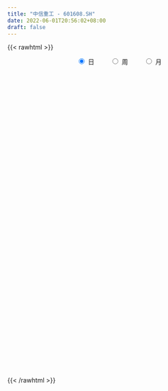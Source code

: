 ```yaml
---
title: "中信重工 - 601608.SH"
date: 2022-06-01T20:56:02+08:00
draft: false
---
```

{{< rawhtml >}}
    <div style="text-align: center">
        <label style="padding: 1rem;"><input style="margin-right: .5rem" type="radio" name="period" value="D" checked onclick="period_change(this)">日</label>
        <label style="padding: 1rem;"><input style="margin-right: .5rem" type="radio" name="period" value="W" onclick="period_change(this)">周</label>
        <label style="padding: 1rem;"><input style="margin-right: .5rem" type="radio" name="period" value="M" onclick="period_change(this)">月</label>
    </div>
    <div id="chart" style="height: 700px;"></div> 
    <script type="text/javascript">
        const D_v = [92771.3,87438.8,121999.14,134313.66,95835.88,171303.19,303034.0,186067.5,106469.68,98092.66,81021.5,81528.0,83546.1,79774.51,119081.0,160177.5,103045.01,97140.44,102372.0,61863.52,102126.01,194772.79,127841.0,115145.0,106036.23,96478.09,324695.1,974049.99,1985480.8200000001,1564487.2,909952.3199999999,878030.7,468102.53,530764.0,463772.93,465530.17,252750.08,436037.3,633409.3,459262.64,351858.88,286648.65,210507.44,197715.3,510340.98,321627.1,304542.58,577513.33,230108.57,210083.67,272149.09,563201.03,1032859.09,693520.01,381384.54,495393.42,303038.78,480160.08,375949.38,273879.35,215077.27,310668.37,313813.83,236927.0,942674.74,1274289.7,2636194.3399999999,1301046.5800000001,941640.3,982386.0699999999,1382982.6200000001,805081.9300000001,790851.6899999999,1953967.0800000001,3780621.21,1848002.71,1676538.52,1984308.97,1569611.25,3313048.1800000002,2406843.6699999999,1240048.3100000001,729627.63,1152784.0700000001,1576290.54,1946225.6799999999,2840697.25,2318789.3900000001,1712985.6299999999,1284609.23,1437727.03,1465671.1000000001,1146883.25,690975.71,1465392.51,805058.88,824011.0600000001,686081.75,842950.0600000001,786345.36,771970.6899999999,694930.98,566364.3100000001,584914.59,490727.93,615370.17,639804.16,474941.38,432408.17,510818.7,462877.05,854750.52,508785.62,318568.56,319922.99,355219.11,422075.96,417764.88,405303.42,386874.08,446575.04,740348.3,1476531.8200000001,907651.8,611225.9,404404.16,362569.61,373510.58,462181.24,839023.35,477104.64,574979.65,763226.17,1023296.9300000001,668413.95,576429.95,490847.57,436845.74,422106.98,592529.75,1209493.5600000001,663963.6,632439.58,643206.39,588990.08,539616.8,389609.13,592641.1899999999,335872.19,288206.01,272192.9,216909.64,211548.84,263544.11,332345.34,224400.75,510013.75,260198.74,227082.0,237937.44,195533.27,210102.95,272120.15,307493.6,214267.85,323284.55,190217.0,218421.9,317274.81,230046.48,267798.0,252823.79,269762.5,228157.3,215819.0,188525.71,228023.31,196428.96,130597.5,128948.0,176481.77,185385.9,168017.22,272621.53,217412.51,325296.13,215155.11,143407.41,386456.75,207419.9,200873.0,232849.78,255161.53,265117.5,348837.5,207027.53,189715.74,223187.96,289987.7,268517.75,198285.92,202900.44,182779.82,131539.62,136737.84,115690.93,118254.28,157211.43,133601.01,168872.05,124641.0,150319.42,195178.62,176625.61,187731.35,299974.23,206885.88,131965.96,157989.39,179943.72,118527.24,113953.62,134347.97,246874.5,143809.17,246590.48,189285.1,215107.45,145655.41,202338.98,141066.0,147592.67,133893.89,137302.09,160877.5,122055.0,91741.68,90606.13,86314.5,123264.11,172646.31,179091.73,112781.1,221902.9,189958.2,217627.21,179905.23,191029.31,201847.14,196021.09]
const D_histogram = [0.0,0.0006381766,0.0029114127,0.0048136984,0.0050964339,0.0068903361,0.0018763083,-0.0026853763,-0.0067246711,-0.0089331154,-0.0104960641,-0.0102722204,-0.0082785949,-0.0065376983,-0.0031234191,0.000529664,0.0015997738,0.0016229779,-0.000923062,-0.0011212047,-0.0011111418,0.0022095451,0.0023398872,0.0004584171,0.0012298635,-0.0001954335,0.0002556749,0.0222356273,0.0386758819,0.051970339,0.0522924037,0.0411630546,0.0284448125,0.0115035029,0.0023306335,-0.0021293782,-0.0046795424,-0.0154290425,-0.0141711348,-0.0092435374,-0.0086157155,-0.0126043322,-0.0160641241,-0.0157963578,-0.0118939106,-0.0128979594,-0.0137107726,-0.0270551064,-0.0315830149,-0.0315519675,-0.0254086679,0.0014940214,0.0151631523,0.0248473676,0.0295933809,0.0341188649,0.0350002452,0.0379388321,0.0310773177,0.0241057398,0.0154611661,0.0036332081,0.0038234363,-0.0012357884,0.00982806,0.0406059793,0.0730998447,0.075443115,0.0688046145,0.0490695759,0.0501283569,0.0468197761,0.0689203193,0.1081838853,0.1144185861,0.103831054,0.1219468112,0.1134296233,0.0986182035,0.1104076514,0.0850316832,0.0560047204,0.0279979101,-0.0151959071,-0.0241282389,0.0023388149,0.050238917,0.0470441975,0.0003973035,-0.0276441586,-0.081419885,-0.082588571,-0.099674284,-0.1205082289,-0.1614699795,-0.1876432547,-0.1989186167,-0.1998118066,-0.1802937087,-0.1562525758,-0.1290042836,-0.1008801797,-0.0894059357,-0.0721726333,-0.0616412164,-0.0569983462,-0.0612651923,-0.0560751025,-0.0451018549,-0.0392725719,-0.0324162604,-0.0118000538,-0.0078639647,-0.0037220599,0.0041692637,0.0069675286,0.004496463,0.0084146217,0.0122837875,0.0082333007,0.0147287361,0.0472435559,0.0553258886,0.0583936264,0.0586625832,0.0570295152,0.050969038,0.0442496079,0.0424739619,0.0425169061,0.037856962,0.0272164537,0.0280012674,0.0352041133,0.0351228321,0.0361437998,0.0287852631,0.0184092843,0.0085585288,-0.0062097305,-0.0015738504,0.0028593789,0.0037357931,-0.0059678896,-0.0115698606,-0.0193863368,-0.0230314707,-0.0378583969,-0.0454286055,-0.0453973538,-0.0436907057,-0.0402856603,-0.0352645947,-0.0287752997,-0.0305748147,-0.027832926,-0.0229630475,-0.0156859826,-0.011074924,-0.0045222839,-0.0034676576,-0.0065446382,-0.0088441299,-0.0105156058,-0.0142345714,-0.0202858194,-0.0242445618,-0.0291816865,-0.0318540127,-0.0328941176,-0.0404398009,-0.0356209113,-0.0219472204,-0.0072193469,0.0029464264,0.0109894947,0.0108736482,0.0094543012,0.0130143915,0.0175646784,0.016075268,0.0184998505,0.0212938525,0.022848047,0.0266824887,0.0227498496,0.020485025,0.0180612374,0.0220054748,0.0245787356,0.0241872504,0.0187120312,0.0109329743,-0.0023744474,-0.0190821088,-0.0242381066,-0.0237427459,-0.0273351959,-0.0428118315,-0.041215821,-0.0359286762,-0.0240560355,-0.0162814081,-0.008254903,-0.0011106507,0.0012795809,0.0018382212,0.0024917345,0.0006120682,0.0029853841,0.0021495795,0.0050848652,0.0108565118,0.0085059814,0.011379286,0.003310344,0.0041146955,0.0008564621,0.0041552022,0.0005323274,-0.001496588,0.0001360362,-0.0024040188,-0.0112498551,-0.0127096759,-0.024112654,-0.0302460869,-0.0211990298,-0.0158266134,-0.004706653,0.0049763207,0.0100487964,0.0170481035,0.0242111633,0.026578942,0.0276709597,0.0284812187,0.0270929573,0.0249759071,0.025008827,0.0282451105,0.0313406426,0.0328378967,0.0267982819,0.0290537644,0.0318567612,0.0309543237,0.0334497377,0.0353151002,0.0327782231]
const D_fast = [0.0,0.0007977208,0.0037988101,0.0069045204,0.0084613644,0.0119778505,0.0074328998,0.0021998712,-0.0035205914,-0.0079623146,-0.0121492793,-0.0144934906,-0.0145695139,-0.0144630419,-0.0118296175,-0.0080441184,-0.0065740651,-0.0061451166,-0.008921922,-0.0094003658,-0.0096680883,-0.0057950152,-0.0050797013,-0.0068465671,-0.0057676549,-0.0072418102,-0.0067267831,0.0208120762,0.0469213012,0.073208343,0.0866035086,0.0857649232,0.0801578842,0.0660924504,0.0575022393,0.0525098831,0.0487898333,0.0341830726,0.0318981965,0.0345149096,0.0329888027,0.0258491029,0.01837328,0.0146919568,0.0156209264,0.0113923877,0.0071518814,-0.012956229,-0.0253798912,-0.0332368358,-0.033445703,-0.0061695084,0.0112904105,0.0271864677,0.0393308263,0.0523860266,0.0620174681,0.0744407631,0.0753485781,0.0744034351,0.0696241529,0.058704497,0.0598505843,0.0544824124,0.0680032759,0.10893269,0.1597015166,0.1809055657,0.1914682188,0.1840005741,0.1975914443,0.2059878076,0.2453184306,0.3116279679,0.3464673152,0.3618375467,0.4104400067,0.4302802246,0.4401233557,0.4795147165,0.475396669,0.4603708863,0.4393635536,0.3923707596,0.3774063681,0.4044581256,0.4649179569,0.4734842868,0.4269367187,0.3919842169,0.3178535193,0.2960376905,0.2540334065,0.2030724044,0.1217431589,0.0486590701,-0.0123459461,-0.0631920877,-0.0887474169,-0.103769428,-0.1087722067,-0.1058681478,-0.1167453877,-0.1175552436,-0.1224341307,-0.1320408471,-0.1516239913,-0.1604526771,-0.1607548932,-0.1647437532,-0.1659915068,-0.1483253136,-0.1463552157,-0.1431438259,-0.1342101864,-0.1296700393,-0.1310169892,-0.1249951751,-0.1180550623,-0.120047224,-0.1098696045,-0.0655438958,-0.0436300909,-0.0259639465,-0.011029344,0.0015949668,0.0082767491,0.0126197211,0.0214625655,0.0321347363,0.0369390327,0.0331026377,0.0408877683,0.0568916425,0.0655910694,0.0756479871,0.075485766,0.0697121083,0.062000985,0.0456802931,0.0499227106,0.0550707846,0.056881147,0.045685492,0.0371910558,0.0245279955,0.0151249938,-0.0091665316,-0.0280938916,-0.0394119783,-0.0486280066,-0.0552943763,-0.0590894594,-0.0597939893,-0.069237208,-0.0734535508,-0.0743244342,-0.0709688649,-0.0691265373,-0.0637044682,-0.0635167563,-0.0682298965,-0.0727404206,-0.0770407979,-0.0843184064,-0.0954411093,-0.1054609921,-0.1176935385,-0.1283293679,-0.1375930021,-0.1552486357,-0.1593349739,-0.1511480881,-0.1382250513,-0.1273226714,-0.1165322294,-0.1139296639,-0.1129854356,-0.1061717474,-0.0972302909,-0.0947008843,-0.0876513392,-0.0795338741,-0.0722676678,-0.0617626039,-0.0600077807,-0.057151349,-0.0550598273,-0.0456142211,-0.0368962764,-0.0312409491,-0.0320381604,-0.0370839738,-0.0509850073,-0.0724631959,-0.0836787203,-0.0891190461,-0.0995452951,-0.1257248885,-0.1344328334,-0.1381278576,-0.1322692257,-0.1285649504,-0.1226021711,-0.1157355814,-0.1130254546,-0.1120072589,-0.1107308121,-0.1124574613,-0.1093377994,-0.1096362091,-0.1054297071,-0.0969439326,-0.0971679675,-0.0914498415,-0.0986911975,-0.0968581722,-0.09990229,-0.0955647493,-0.0990545423,-0.1014576047,-0.0997909714,-0.1029320312,-0.1145903312,-0.119227571,-0.1366587125,-0.1503536672,-0.1466063676,-0.1451906044,-0.1352473074,-0.1243202534,-0.1167355787,-0.1054742457,-0.0922583951,-0.0832458809,-0.0752361233,-0.0673055596,-0.0619205817,-0.0577936551,-0.0515085284,-0.0412109674,-0.0302802746,-0.0205735464,-0.0199135907,-0.0103946671,0.00037252,0.0072086635,0.0180665119,0.0287606494,0.0344183281]
const D_slow = [0.0,0.0001595442,0.0008873973,0.0020908219,0.0033649304,0.0050875145,0.0055565915,0.0048852475,0.0032040797,0.0009708008,-0.0016532152,-0.0042212703,-0.006290919,-0.0079253436,-0.0087061984,-0.0085737824,-0.0081738389,-0.0077680944,-0.0079988599,-0.0082791611,-0.0085569466,-0.0080045603,-0.0074195885,-0.0073049842,-0.0069975183,-0.0070463767,-0.006982458,-0.0014235512,0.0082454193,0.0212380041,0.034311105,0.0446018686,0.0517130717,0.0545889475,0.0551716058,0.0546392613,0.0534693757,0.0496121151,0.0460693314,0.043758447,0.0416045181,0.0384534351,0.0344374041,0.0304883146,0.027514837,0.0242903471,0.020862654,0.0140988774,0.0062031237,-0.0016848682,-0.0080370352,-0.0076635298,-0.0038727418,0.0023391001,0.0097374454,0.0182671616,0.0270172229,0.0365019309,0.0442712604,0.0502976953,0.0541629868,0.0550712889,0.0560271479,0.0557182008,0.0581752158,0.0683267107,0.0866016719,0.1054624506,0.1226636043,0.1349309982,0.1474630874,0.1591680315,0.1763981113,0.2034440826,0.2320487291,0.2580064927,0.2884931955,0.3168506013,0.3415051522,0.369107065,0.3903649858,0.4043661659,0.4113656435,0.4075666667,0.401534607,0.4021193107,0.4146790399,0.4264400893,0.4265394152,0.4196283755,0.3992734043,0.3786262615,0.3537076905,0.3235806333,0.2832131384,0.2363023248,0.1865726706,0.1366197189,0.0915462918,0.0524831478,0.0202320769,-0.004987968,-0.0273394519,-0.0453826103,-0.0607929144,-0.0750425009,-0.090358799,-0.1043775746,-0.1156530383,-0.1254711813,-0.1335752464,-0.1365252598,-0.138491251,-0.139421766,-0.1383794501,-0.1366375679,-0.1355134522,-0.1334097968,-0.1303388499,-0.1282805247,-0.1245983407,-0.1127874517,-0.0989559795,-0.0843575729,-0.0696919271,-0.0554345483,-0.0426922888,-0.0316298869,-0.0210113964,-0.0103821699,-0.0009179294,0.0058861841,0.0128865009,0.0216875292,0.0304682373,0.0395041872,0.046700503,0.0513028241,0.0534424562,0.0518900236,0.051496561,0.0522114057,0.053145354,0.0516533816,0.0487609164,0.0439143322,0.0381564646,0.0286918653,0.017334714,0.0059853755,-0.0049373009,-0.015008716,-0.0238248647,-0.0310186896,-0.0386623933,-0.0456206248,-0.0513613867,-0.0552828823,-0.0580516133,-0.0591821843,-0.0600490987,-0.0616852582,-0.0638962907,-0.0665251921,-0.070083835,-0.0751552899,-0.0812164303,-0.0885118519,-0.0964753551,-0.1046988845,-0.1148088347,-0.1237140626,-0.1292008677,-0.1310057044,-0.1302690978,-0.1275217241,-0.1248033121,-0.1224397368,-0.1191861389,-0.1147949693,-0.1107761523,-0.1061511897,-0.1008277266,-0.0951157148,-0.0884450926,-0.0827576302,-0.077636374,-0.0731210646,-0.0676196959,-0.061475012,-0.0554281994,-0.0507501916,-0.0480169481,-0.0486105599,-0.0533810871,-0.0594406138,-0.0653763002,-0.0722100992,-0.0829130571,-0.0932170123,-0.1021991814,-0.1082131902,-0.1122835423,-0.114347268,-0.1146249307,-0.1143050355,-0.1138454802,-0.1132225465,-0.1130695295,-0.1123231835,-0.1117857886,-0.1105145723,-0.1078004444,-0.105673949,-0.1028291275,-0.1020015415,-0.1009728676,-0.1007587521,-0.0997199515,-0.0995868697,-0.0999610167,-0.0999270076,-0.1005280123,-0.1033404761,-0.1065178951,-0.1125460586,-0.1201075803,-0.1254073378,-0.1293639911,-0.1305406543,-0.1292965742,-0.1267843751,-0.1225223492,-0.1164695584,-0.1098248229,-0.102907083,-0.0957867783,-0.089013539,-0.0827695622,-0.0765173554,-0.0694560778,-0.0616209172,-0.053411443,-0.0467118725,-0.0394484314,-0.0314842412,-0.0237456602,-0.0153832258,-0.0065544508,0.001640105]
const D_data = [['2021-05-21', 3.4213, 3.4213, 3.4014, 3.4413],['2021-05-24', 3.4114, 3.4313, 3.4014, 3.4513],['2021-05-25', 3.4213, 3.4612, 3.4014, 3.4612],['2021-05-26', 3.4612, 3.4712, 3.4413, 3.4812],['2021-05-27', 3.4513, 3.4612, 3.4513, 3.4812],['2021-05-28', 3.4712, 3.4912, 3.4413, 3.4912],['2021-05-31', 3.4513, 3.4014, 3.3815, 3.4712],['2021-06-01', 3.3914, 3.3815, 3.3416, 3.4014],['2021-06-02', 3.3914, 3.3615, 3.3515, 3.4014],['2021-06-03', 3.3615, 3.3615, 3.3515, 3.3815],['2021-06-04', 3.3615, 3.3515, 3.3416, 3.3715],['2021-06-07', 3.3615, 3.3615, 3.3416, 3.3815],['2021-06-08', 3.3715, 3.3815, 3.3515, 3.3815],['2021-06-09', 3.3815, 3.3815, 3.3715, 3.4014],['2021-06-10', 3.3914, 3.4114, 3.3715, 3.4114],['2021-06-11', 3.4014, 3.4313, 3.3914, 3.4413],['2021-06-15', 3.4413, 3.4114, 3.4014, 3.4513],['2021-06-16', 3.4114, 3.4014, 3.3815, 3.4114],['2021-06-17', 3.4014, 3.3615, 3.3515, 3.4313],['2021-06-18', 3.3815, 3.3815, 3.3515, 3.3914],['2021-06-21', 3.3815, 3.3815, 3.3515, 3.3815],['2021-06-22', 3.3715, 3.4313, 3.3715, 3.4612],['2021-06-23', 3.4413, 3.4014, 3.4014, 3.4413],['2021-06-24', 3.3914, 3.3715, 3.3715, 3.4213],['2021-06-25', 3.3715, 3.4014, 3.3615, 3.4014],['2021-06-28', 3.4014, 3.3715, 3.3615, 3.4014],['2021-06-29', 3.3815, 3.3914, 3.3715, 3.5211],['2021-06-30', 3.3914, 3.7306, 3.3914, 3.7306],['2021-07-01', 3.9999, 3.7904, 3.6907, 4.0996],['2021-07-02', 3.5909, 3.8702, 3.5809, 4.0897],['2021-07-05', 3.8503, 3.7904, 3.7206, 3.97],['2021-07-06', 3.8104, 3.6607, 3.5909, 3.8203],['2021-07-07', 3.6508, 3.6109, 3.561, 3.6508],['2021-07-08', 3.6109, 3.5011, 3.4812, 3.6408],['2021-07-09', 3.4712, 3.541, 3.4612, 3.5909],['2021-07-12', 3.551, 3.571, 3.5211, 3.6308],['2021-07-13', 3.571, 3.5809, 3.5311, 3.6308],['2021-07-14', 3.571, 3.4413, 3.4413, 3.571],['2021-07-15', 3.4513, 3.561, 3.4213, 3.7006],['2021-07-16', 3.5809, 3.6208, 3.541, 3.6607],['2021-07-19', 3.6109, 3.5809, 3.551, 3.6508],['2021-07-20', 3.561, 3.5111, 3.4912, 3.561],['2021-07-21', 3.4912, 3.4912, 3.4812, 3.541],['2021-07-22', 3.4812, 3.5211, 3.4712, 3.561],['2021-07-23', 3.5011, 3.571, 3.4912, 3.6907],['2021-07-26', 3.6009, 3.5111, 3.5011, 3.6109],['2021-07-27', 3.5011, 3.5011, 3.4912, 3.5809],['2021-07-28', 3.4912, 3.2917, 3.2917, 3.5111],['2021-07-29', 3.3316, 3.3316, 3.2917, 3.3615],['2021-07-30', 3.3216, 3.3515, 3.2219, 3.3615],['2021-08-02', 3.3316, 3.4213, 3.3017, 3.4413],['2021-08-03', 3.4912, 3.7605, 3.4812, 3.7605],['2021-08-04', 3.7705, 3.7106, 3.6009, 3.8403],['2021-08-05', 3.72, 3.74, 3.69, 3.82],['2021-08-06', 3.76, 3.74, 3.7, 3.79],['2021-08-09', 3.76, 3.79, 3.75, 3.93],['2021-08-10', 3.76, 3.79, 3.73, 3.82],['2021-08-11', 3.77, 3.86, 3.76, 3.88],['2021-08-12', 3.86, 3.76, 3.75, 3.86],['2021-08-13', 3.75, 3.75, 3.74, 3.83],['2021-08-16', 3.76, 3.71, 3.71, 3.78],['2021-08-17', 3.72, 3.63, 3.59, 3.75],['2021-08-18', 3.63, 3.76, 3.61, 3.78],['2021-08-19', 3.73, 3.69, 3.64, 3.75],['2021-08-20', 3.68, 3.92, 3.65, 4.0],['2021-08-23', 4.08, 4.31, 4.08, 4.31],['2021-08-24', 4.49, 4.56, 4.17, 4.7],['2021-08-25', 4.45, 4.35, 4.3, 4.49],['2021-08-26', 4.28, 4.3, 4.2, 4.41],['2021-08-27', 4.26, 4.13, 4.08, 4.29],['2021-08-30', 4.15, 4.4, 4.12, 4.5],['2021-08-31', 4.42, 4.4, 4.32, 4.53],['2021-09-01', 4.52, 4.84, 4.51, 4.84],['2021-09-02', 5.31, 5.32, 5.09, 5.32],['2021-09-03', 5.57, 5.15, 5.11, 5.66],['2021-09-06', 5.11, 5.05, 4.97, 5.27],['2021-09-07', 4.97, 5.56, 4.88, 5.56],['2021-09-08', 5.56, 5.39, 5.36, 5.8],['2021-09-09', 5.5, 5.38, 5.21, 5.75],['2021-09-10', 5.6, 5.84, 5.51, 5.92],['2021-09-13', 5.71, 5.47, 5.36, 5.78],['2021-09-14', 5.38, 5.39, 5.22, 5.62],['2021-09-15', 5.44, 5.34, 5.27, 5.52],['2021-09-16', 5.31, 5.02, 5.0, 5.38],['2021-09-17', 4.99, 5.35, 4.88, 5.52],['2021-09-22', 5.15, 5.89, 5.05, 5.89],['2021-09-23', 5.96, 6.44, 5.85, 6.48],['2021-09-24', 6.2, 6.02, 5.9, 6.33],['2021-09-27', 6.21, 5.42, 5.42, 6.28],['2021-09-28', 5.43, 5.5, 5.3, 5.75],['2021-09-29', 5.47, 4.97, 4.95, 5.59],['2021-09-30', 5.06, 5.47, 5.05, 5.47],['2021-10-08', 5.55, 5.2, 5.09, 5.66],['2021-10-11', 5.2, 5.01, 4.99, 5.27],['2021-10-12', 5.02, 4.52, 4.51, 5.07],['2021-10-13', 4.56, 4.42, 4.34, 4.59],['2021-10-14', 4.41, 4.38, 4.29, 4.53],['2021-10-15', 4.37, 4.34, 4.25, 4.46],['2021-10-18', 4.33, 4.51, 4.32, 4.56],['2021-10-19', 4.51, 4.56, 4.46, 4.67],['2021-10-20', 4.5, 4.63, 4.5, 4.73],['2021-10-21', 4.63, 4.7, 4.59, 4.87],['2021-10-22', 4.68, 4.52, 4.5, 4.74],['2021-10-25', 4.46, 4.6, 4.44, 4.73],['2021-10-26', 4.58, 4.53, 4.5, 4.76],['2021-10-27', 4.55, 4.44, 4.39, 4.58],['2021-10-28', 4.39, 4.27, 4.25, 4.48],['2021-10-29', 4.3, 4.33, 4.17, 4.35],['2021-11-01', 4.32, 4.39, 4.29, 4.48],['2021-11-02', 4.39, 4.32, 4.2, 4.41],['2021-11-03', 4.3, 4.32, 4.25, 4.41],['2021-11-04', 4.34, 4.53, 4.29, 4.6],['2021-11-05', 4.53, 4.36, 4.35, 4.55],['2021-11-08', 4.35, 4.36, 4.29, 4.41],['2021-11-09', 4.37, 4.42, 4.37, 4.5],['2021-11-10', 4.38, 4.37, 4.29, 4.42],['2021-11-11', 4.35, 4.29, 4.25, 4.36],['2021-11-12', 4.28, 4.36, 4.23, 4.44],['2021-11-15', 4.36, 4.37, 4.3, 4.44],['2021-11-16', 4.39, 4.26, 4.25, 4.39],['2021-11-17', 4.26, 4.39, 4.25, 4.44],['2021-11-18', 4.4, 4.83, 4.38, 4.83],['2021-11-19', 4.85, 4.66, 4.59, 4.88],['2021-11-22', 4.65, 4.66, 4.62, 4.82],['2021-11-23', 4.64, 4.67, 4.63, 4.74],['2021-11-24', 4.65, 4.68, 4.64, 4.72],['2021-11-25', 4.69, 4.64, 4.6, 4.72],['2021-11-26', 4.6, 4.63, 4.58, 4.68],['2021-11-29', 4.56, 4.7, 4.49, 4.73],['2021-11-30', 4.7, 4.75, 4.67, 4.93],['2021-12-01', 4.75, 4.71, 4.67, 4.78],['2021-12-02', 4.7, 4.62, 4.58, 4.79],['2021-12-03', 4.6, 4.76, 4.57, 4.85],['2021-12-06', 4.77, 4.89, 4.74, 4.95],['2021-12-07', 4.84, 4.85, 4.73, 4.91],['2021-12-08', 4.85, 4.9, 4.81, 4.98],['2021-12-09', 4.89, 4.81, 4.78, 4.9],['2021-12-10', 4.78, 4.75, 4.71, 4.86],['2021-12-13', 4.73, 4.72, 4.7, 4.8],['2021-12-14', 4.69, 4.6, 4.56, 4.69],['2021-12-15', 4.6, 4.82, 4.59, 5.04],['2021-12-16', 4.82, 4.85, 4.77, 4.93],['2021-12-17', 4.84, 4.83, 4.81, 5.01],['2021-12-20', 4.81, 4.68, 4.66, 4.92],['2021-12-21', 4.67, 4.69, 4.65, 4.74],['2021-12-22', 4.7, 4.62, 4.6, 4.72],['2021-12-23', 4.61, 4.63, 4.55, 4.66],['2021-12-24', 4.61, 4.42, 4.41, 4.63],['2021-12-27', 4.4, 4.42, 4.3, 4.43],['2021-12-28', 4.41, 4.46, 4.36, 4.47],['2021-12-29', 4.44, 4.45, 4.41, 4.53],['2021-12-30', 4.46, 4.45, 4.43, 4.5],['2021-12-31', 4.5, 4.46, 4.45, 4.53],['2022-01-04', 4.48, 4.48, 4.42, 4.5],['2022-01-05', 4.48, 4.36, 4.34, 4.49],['2022-01-06', 4.33, 4.39, 4.33, 4.46],['2022-01-07', 4.44, 4.41, 4.41, 4.62],['2022-01-10', 4.4, 4.45, 4.33, 4.46],['2022-01-11', 4.44, 4.43, 4.42, 4.48],['2022-01-12', 4.45, 4.47, 4.43, 4.51],['2022-01-13', 4.47, 4.41, 4.41, 4.48],['2022-01-14', 4.38, 4.34, 4.33, 4.43],['2022-01-17', 4.33, 4.32, 4.3, 4.4],['2022-01-18', 4.32, 4.3, 4.22, 4.35],['2022-01-19', 4.29, 4.24, 4.21, 4.33],['2022-01-20', 4.23, 4.16, 4.1, 4.24],['2022-01-21', 4.15, 4.13, 4.1, 4.18],['2022-01-24', 4.12, 4.06, 4.03, 4.12],['2022-01-25', 4.09, 4.03, 4.02, 4.26],['2022-01-26', 4.04, 4.0, 3.95, 4.08],['2022-01-27', 3.99, 3.85, 3.83, 4.02],['2022-01-28', 3.87, 3.95, 3.84, 4.04],['2022-02-07', 4.02, 4.07, 4.0, 4.1],['2022-02-08', 4.09, 4.13, 4.03, 4.14],['2022-02-09', 4.14, 4.12, 4.11, 4.15],['2022-02-10', 4.12, 4.13, 4.08, 4.16],['2022-02-11', 4.1, 4.04, 4.02, 4.13],['2022-02-14', 4.06, 4.01, 3.97, 4.06],['2022-02-15', 4.0, 4.07, 4.0, 4.07],['2022-02-16', 4.09, 4.1, 4.07, 4.1],['2022-02-17', 4.08, 4.03, 4.02, 4.09],['2022-02-18', 4.01, 4.08, 3.99, 4.09],['2022-02-21', 4.08, 4.1, 4.03, 4.1],['2022-02-22', 4.11, 4.1, 4.04, 4.16],['2022-02-23', 4.1, 4.15, 4.08, 4.15],['2022-02-24', 4.13, 4.06, 4.0, 4.17],['2022-02-25', 4.08, 4.07, 4.04, 4.12],['2022-02-28', 4.08, 4.06, 4.02, 4.09],['2022-03-01', 4.05, 4.15, 4.04, 4.17],['2022-03-02', 4.14, 4.16, 4.12, 4.17],['2022-03-03', 4.17, 4.14, 4.13, 4.19],['2022-03-04', 4.13, 4.07, 4.05, 4.15],['2022-03-07', 4.07, 4.01, 3.98, 4.08],['2022-03-08', 4.02, 3.88, 3.85, 4.04],['2022-03-09', 3.88, 3.74, 3.58, 3.9],['2022-03-10', 3.81, 3.8, 3.77, 3.85],['2022-03-11', 3.76, 3.83, 3.67, 3.84],['2022-03-14', 3.83, 3.74, 3.74, 3.88],['2022-03-15', 3.71, 3.5, 3.5, 3.72],['2022-03-16', 3.6, 3.63, 3.41, 3.65],['2022-03-17', 3.66, 3.65, 3.63, 3.72],['2022-03-18', 3.65, 3.74, 3.63, 3.76],['2022-03-21', 3.75, 3.71, 3.65, 3.78],['2022-03-22', 3.71, 3.73, 3.68, 3.76],['2022-03-23', 3.76, 3.74, 3.71, 3.77],['2022-03-24', 3.72, 3.69, 3.67, 3.73],['2022-03-25', 3.68, 3.66, 3.65, 3.71],['2022-03-28', 3.65, 3.65, 3.55, 3.7],['2022-03-29', 3.65, 3.6, 3.58, 3.68],['2022-03-30', 3.62, 3.64, 3.59, 3.65],['2022-03-31', 3.63, 3.59, 3.59, 3.64],['2022-04-01', 3.57, 3.63, 3.54, 3.64],['2022-04-06', 3.62, 3.68, 3.58, 3.69],['2022-04-07', 3.69, 3.58, 3.58, 3.69],['2022-04-08', 3.58, 3.64, 3.52, 3.64],['2022-04-11', 3.62, 3.48, 3.44, 3.62],['2022-04-12', 3.47, 3.56, 3.41, 3.57],['2022-04-13', 3.56, 3.49, 3.47, 3.56],['2022-04-14', 3.5, 3.56, 3.48, 3.56],['2022-04-15', 3.55, 3.46, 3.44, 3.55],['2022-04-18', 3.45, 3.45, 3.37, 3.45],['2022-04-19', 3.43, 3.48, 3.4, 3.5],['2022-04-20', 3.48, 3.41, 3.4, 3.49],['2022-04-21', 3.41, 3.28, 3.26, 3.43],['2022-04-22', 3.29, 3.32, 3.26, 3.35],['2022-04-25', 3.29, 3.13, 3.1, 3.29],['2022-04-26', 3.16, 3.11, 3.09, 3.26],['2022-04-27', 3.12, 3.27, 3.1, 3.29],['2022-04-28', 3.26, 3.23, 3.17, 3.27],['2022-04-29', 3.25, 3.32, 3.21, 3.33],['2022-05-05', 3.32, 3.34, 3.28, 3.38],['2022-05-06', 3.28, 3.31, 3.25, 3.33],['2022-05-09', 3.29, 3.36, 3.29, 3.39],['2022-05-10', 3.32, 3.4, 3.32, 3.42],['2022-05-11', 3.39, 3.37, 3.37, 3.45],['2022-05-12', 3.34, 3.37, 3.33, 3.4],['2022-05-13', 3.39, 3.38, 3.35, 3.43],['2022-05-16', 3.41, 3.36, 3.36, 3.42],['2022-05-17', 3.36, 3.35, 3.31, 3.38],['2022-05-18', 3.36, 3.38, 3.33, 3.41],['2022-05-19', 3.32, 3.44, 3.32, 3.44],['2022-05-20', 3.44, 3.47, 3.42, 3.5],['2022-05-23', 3.48, 3.48, 3.45, 3.5],['2022-05-24', 3.47, 3.39, 3.38, 3.55],['2022-05-25', 3.39, 3.5, 3.38, 3.51],['2022-05-26', 3.5, 3.54, 3.47, 3.58],['2022-05-27', 3.55, 3.52, 3.48, 3.57],['2022-05-30', 3.54, 3.59, 3.5, 3.6],['2022-05-31', 3.58, 3.62, 3.56, 3.63],['2022-06-01', 3.62, 3.59, 3.57, 3.62]]
const W_v = [508447.56,1237962.6700000002,1136241.8200000001,797848.14,836788.4399999999,826950.6200000001,899286.5600000001,1195592.8700000001,1000516.5900000001,769375.36,657446.54,565892.17,467325.78,504244.73,555032.24,448465.45,666804.47,497288.26,203281.24,441280.91,495422.41,354126.99,450494.0499999999,657964.74,808000.26,808581.76,741027.36,860752.3200000001,702733.8599999999,227730.48,192815.66,596115.13,427586.72,807135.12,592341.1899999999,475768.63,375912.34,457224.5,704904.55,324777.27,178600.06,339832.35,428424.37,463340.75,380699.84,620278.61,335184.22,426623.77,612160.42,598545.8200000001,387184.57,686533.08,1267592.3399999999,714474.9399999999,747379.14,470130.34,272779.04,292282.03,316031.83,275354.34,526933.04,343774.27,440395.29,322733.6,385700.8,402400.98,353461.54,647195.76,471738.21,375604.75,375995.95,319253.43,260706.0,285461.49,237090.77,679416.3,490285.81,304429.09,413860.51,806670.8999999999,1161410.4400000002,3853799.23,10027928.120000001,8849721.6799999997,7097816.4099999992,4844295.4199999999,4011312.0800000001,2431931.6099999999,2149024.4899999998,2636111.1499999999,961107.1699999999,1908591.6299999999,1642730.47,1212168.4299999999,1267092.4099999999,678567.88,4409174.04,4658688.6200000001,2102299.1200000001,2110027.5099999998,1073467.3200000001,671775.5699999999,670386.1899999999,561377.27,704526.1900000001,550882.86,670606.7400000001,1268914.9399999999,1977263.5299999998,916930.55,1171943.8300000001,729368.4399999999,65789.37,339849.67,478555.5,404746.41,567594.52,335700.13,622644.62,517067.38,424906.49,306575.24,475935.75,992446.5,712645.3199999999,1702747.3,2700189.4900000002,775016.29,731943.76,1174894.5,1330915.1499999999,1611097.7000000002,2651701.1399999997,2473563.79,1791143.6000000001,1120231.6099999999,726234.1800000001,516520.69,594945.8500000001,788745.6200000001,1421118.1200000001,2424713.4299999997,1641214.3700000001,1504455.9300000002,1161959.54,630452.3200000001,730827.3,450356.27,790670.5699999999,325960.67,1603043.76,6287773.3499999996,2974335.7699999996,2300240.6600000001,1286046.97,1880711.4999999998,2035431.27,1460112.0800000001,1077811.74,864260.91,1962233.4700000002,918909.6399999999,657610.47,241871.74,101589.72,537614.52,475385.6900000001,480763.19,523354.69,885063.65,738620.9399999999,996553.72,1347135.4100000001,632139.5600000001,468708.0,888593.3999999999,3400917.6900000004,2699264.6900000004,1992225.0699999998,1191926.5800000001,862382.6,685067.6,408022.32,311683.22,946339.8099999999,1014006.7999999999,1365938.8799999999,946855.4899999999,937660.3099999999,564680.6699999999,412231.0,486951.21,430710.38,454199.24,207953.66,519327.53,593242.73,610890.6699999999,774685.34,524107.11,364420.97,645921.03,4945191.2000000002,3250622.48,2246989.4900000002,1557071.25,1643875.2499999998,2943113.7599999998,1928421.0100000002,2019161.21,7135556.9900000002,8713504.5300000012,10391509.6300000008,7105594.2200000007,7105712.3200000003,5900992.9900000002,1146883.25,4471519.9100000001,3662561.3999999999,2805758.23,2769640.0600000001,1833551.5,3455632.6600000001,2659362.0500000003,3116515.0499999998,3195834.1399999997,3520533.4700000002,2754063.5899999999,1324729.5800000001,1330303.95,1130854.3999999999,1307383.1499999999,1286364.98,1130287.8200000001,817842.13,1198502.5,1171006.8400000001,1265859.8,1182879.77,685002.49,734644.91,559535.58,976759.1799999999,757512.5,998977.42,288658.67,645870.1599999999,651922.78,922174.6399999999,588897.54]
const W_histogram = [0.0,-0.0158140171,-0.0216955403,-0.0342806386,-0.0351473216,-0.0336043287,-0.030555293,-0.0209599569,-0.0121457039,-0.0150086701,-0.020577456,-0.0186454804,-0.0266213807,-0.0257781329,-0.0326795025,-0.0345090971,-0.0601843262,-0.0765522844,-0.0866859068,-0.1060954231,-0.1098230169,-0.1058029495,-0.0918420315,-0.0690011707,-0.0492353057,-0.0335779386,-0.0180809781,-0.034445581,-0.067316847,-0.0751341562,-0.0666670884,-0.0501805831,-0.0300493228,-0.0105221924,-0.0151435237,-0.0010940694,0.0106306503,0.0190022048,0.0203609538,0.0197337571,0.0197514759,0.0232864432,0.0306893368,0.0292988943,0.0198758909,0.0109276429,0.0008257534,-0.0183294323,-0.0300962596,-0.0346450087,-0.0299232443,-0.0183130152,0.0109728959,0.0232036816,0.0392328234,0.0402671957,0.0444504697,0.0458068085,0.0452221563,0.0477902161,0.0552625269,0.0583094095,0.0386085304,0.0259077134,0.0258273593,0.0323262601,0.0336511305,0.048090117,0.045759178,0.0411866956,0.039796791,0.0346721397,0.0305743591,0.0278971233,0.0318987003,0.0398103367,0.0426792115,0.0427715102,0.0410275631,0.0438422842,0.05561667,0.144013005,0.2786441146,0.3069390495,0.326083966,0.3060041027,0.2864553353,0.2415737308,0.2004021501,0.1422997448,0.0636072059,-0.0030528899,-0.0643879556,-0.1025137273,-0.1219583313,-0.1512497607,-0.1022909893,-0.0751983272,-0.0757531022,-0.0667656145,-0.0794237664,-0.0908347152,-0.0962170203,-0.1068408364,-0.1161395857,-0.1124259038,-0.100494718,-0.0844411596,-0.0550295116,-0.0326249605,-0.0366701676,-0.0468381633,-0.05385417,-0.0495142353,-0.0527791334,-0.0522611419,-0.0594399209,-0.0626730817,-0.0682071411,-0.0594917568,-0.0548724753,-0.0434096593,-0.0300611751,-0.0142602585,-0.0085159616,0.01858908,0.0372934373,0.0414152718,0.0310067104,-0.0070774491,-0.0166911275,-0.0047399327,-0.0103673076,0.0082270616,0.0003769456,-0.0147539857,-0.0234554214,-0.0352371996,-0.0355584104,-0.0311320378,-0.0118358966,0.0126304121,0.0294979528,0.0323932711,0.0244036965,0.0131330074,0.012428213,0.0062866166,0.0065729394,0.0026065429,0.0298276627,0.0700216681,0.0703612229,0.0703038661,0.0679387364,0.0698143401,0.0645625327,0.0537079698,0.0474145219,0.0340100573,0.0244190697,0.0144745317,-0.0066521748,-0.0234860722,-0.0271462071,-0.0299281335,-0.0351300719,-0.0446805655,-0.0455370666,-0.0414274491,-0.0298653214,-0.0167228479,-0.008971506,-0.0177103533,-0.0216466894,-0.0216854231,-0.0001291326,0.0026387047,0.0055790239,-0.0042774065,-0.0254380667,-0.0423378265,-0.044129256,-0.0324339095,-0.0261942796,-0.008995423,0.003361517,0.0063037602,0.0063609504,0.0045923495,0.0036697723,-0.0005052129,-0.0077687047,-0.0140168355,-0.0122746571,-0.0081339839,-0.0084193289,-0.0031611358,-0.0080729813,-0.0050753455,-0.0055365427,-0.0036807826,0.0281860579,0.0262020124,0.0291465991,0.0266887966,0.0100830366,0.0242582707,0.032773071,0.0474297909,0.0676124221,0.1417387858,0.2244073292,0.2322800105,0.2663584725,0.2366111262,0.1857480661,0.0862406321,0.0276340018,-0.02594006,-0.0594523557,-0.0804125812,-0.073078067,-0.0692867146,-0.0575461519,-0.0502419514,-0.0402431738,-0.0602585728,-0.0691817457,-0.0762706693,-0.0829408249,-0.0977442783,-0.1147321947,-0.1147064885,-0.1069477647,-0.097695988,-0.0871325426,-0.0914183685,-0.0950057494,-0.097112588,-0.0947687852,-0.0869895686,-0.0881384288,-0.0920694175,-0.0883938037,-0.0805799099,-0.0652927686,-0.044697749,-0.0243063104,-0.0037796731]
const W_fast = [0.0,-0.0197675214,-0.0310729296,-0.0522281876,-0.0618817009,-0.0687397903,-0.0733295778,-0.068974231,-0.0631964039,-0.0698115376,-0.0805246875,-0.083254082,-0.0978853275,-0.103486613,-0.1185578582,-0.1290147271,-0.1697360377,-0.205242067,-0.2370471661,-0.2829805382,-0.3141638862,-0.3365945562,-0.345594146,-0.3400035779,-0.3325465394,-0.3252836569,-0.3143069409,-0.339282939,-0.3889834169,-0.4155842651,-0.4237839695,-0.4198426099,-0.4072236803,-0.390327098,-0.3987343102,-0.3849583732,-0.370575991,-0.3574538853,-0.3510048979,-0.3466986553,-0.3417430675,-0.3323864894,-0.3173112616,-0.3113769805,-0.3158310112,-0.3220473485,-0.3319427996,-0.3556803434,-0.3749712357,-0.3881812369,-0.3909402835,-0.3839083083,-0.3518791732,-0.3338474671,-0.3080101194,-0.2969089482,-0.2816130568,-0.2688050159,-0.258084129,-0.2435685152,-0.2222805726,-0.2046563376,-0.2147050841,-0.2209289728,-0.2145524871,-0.1999720212,-0.1902343683,-0.1637728525,-0.154663997,-0.1489398055,-0.1403805123,-0.1368371287,-0.1332913195,-0.1289942745,-0.1170180224,-0.0991538019,-0.0856151242,-0.074829948,-0.0663170042,-0.0525417121,-0.0268631589,0.0975364274,0.3018285656,0.4068582629,0.5075241709,0.5639453333,0.6160103998,0.6315222279,0.6404511847,0.6179237157,0.5551329783,0.48770966,0.4102776054,0.3465234019,0.2965892151,0.2294853455,0.2528713696,0.2611644498,0.2416713993,0.2339674834,0.2014533899,0.1673337623,0.1378972021,0.1005631769,0.0622295312,0.0378367372,0.0246442434,0.0195875119,0.035241782,0.0494900929,0.036277344,0.0143998075,-0.0060797417,-0.0141183658,-0.0305780472,-0.0431253412,-0.0651641005,-0.0840655318,-0.1066513764,-0.1128089314,-0.1219077686,-0.1212973674,-0.1154641771,-0.1032283251,-0.0996130185,-0.0678607069,-0.0398329904,-0.0253573379,-0.0280142217,-0.0678677435,-0.0816542037,-0.0708879921,-0.079107194,-0.0584560593,-0.0662119389,-0.0850313666,-0.0995966576,-0.1201877357,-0.1293985492,-0.132755186,-0.1164180189,-0.0887941072,-0.0645520783,-0.0535584422,-0.0554470926,-0.06343453,-0.0610322711,-0.0656022134,-0.0636726558,-0.0669874165,-0.032309381,0.0253900414,0.0433199019,0.0608385116,0.0754580661,0.0947872547,0.1056760806,0.1082485101,0.1138086927,0.1089067424,0.1054205222,0.0990946172,0.0763048669,0.0535994516,0.0431527649,0.032888805,0.0189043487,-0.0018162863,-0.0140570541,-0.0203042988,-0.0162085014,-0.0072467399,-0.0017382745,-0.0149047101,-0.0242527185,-0.0297128081,-0.0081888007,-0.0047612872,-0.0004262121,-0.0113519942,-0.038872171,-0.0663563874,-0.0791801309,-0.0755932618,-0.0759022018,-0.0609522009,-0.0477548817,-0.0432366985,-0.0415892706,-0.0422097842,-0.0422149183,-0.0465162067,-0.0557218747,-0.0654742143,-0.0668007002,-0.064693523,-0.0670837002,-0.0626157911,-0.0695458819,-0.0678170825,-0.0696624154,-0.068726851,-0.0298134959,-0.0252470383,-0.0150158018,-0.0108014051,-0.024886406,-0.0046466043,0.0120614638,0.0385756314,0.0756613682,0.1852224283,0.3239928039,0.3899354879,0.4906035681,0.5200090034,0.5155829597,0.4376356838,0.3859375539,0.3258784771,0.2775030924,0.2364397216,0.2255047192,0.2119743928,0.2093284175,0.2040721302,0.2040101144,0.1689300722,0.1427114628,0.1165548719,0.08914951,0.0499099871,0.004239022,-0.0244118939,-0.0433901113,-0.0585623316,-0.0697820219,-0.0969224399,-0.1242612581,-0.1506462438,-0.1719946372,-0.1859628128,-0.2091462802,-0.2360946232,-0.2545174603,-0.266848544,-0.2678845949,-0.2584640125,-0.2441491516,-0.2245674326]
const W_slow = [0.0,-0.0039535043,-0.0093773893,-0.017947549,-0.0267343794,-0.0351354616,-0.0427742848,-0.048014274,-0.0510507,-0.0548028675,-0.0599472315,-0.0646086016,-0.0712639468,-0.07770848,-0.0858783557,-0.09450563,-0.1095517115,-0.1286897826,-0.1503612593,-0.1768851151,-0.2043408693,-0.2307916067,-0.2537521145,-0.2710024072,-0.2833112337,-0.2917057183,-0.2962259628,-0.3048373581,-0.3216665698,-0.3404501089,-0.357116881,-0.3696620268,-0.3771743575,-0.3798049056,-0.3835907865,-0.3838643039,-0.3812066413,-0.3764560901,-0.3713658517,-0.3664324124,-0.3614945434,-0.3556729326,-0.3480005984,-0.3406758748,-0.3357069021,-0.3329749914,-0.332768553,-0.3373509111,-0.344874976,-0.3535362282,-0.3610170393,-0.3655952931,-0.3628520691,-0.3570511487,-0.3472429429,-0.3371761439,-0.3260635265,-0.3146118244,-0.3033062853,-0.2913587313,-0.2775430996,-0.2629657472,-0.2533136146,-0.2468366862,-0.2403798464,-0.2322982814,-0.2238854987,-0.2118629695,-0.200423175,-0.1901265011,-0.1801773033,-0.1715092684,-0.1638656786,-0.1568913978,-0.1489167227,-0.1389641385,-0.1282943357,-0.1176014581,-0.1073445674,-0.0963839963,-0.0824798288,-0.0464765776,0.0231844511,0.0999192134,0.1814402049,0.2579412306,0.3295550644,0.3899484971,0.4400490347,0.4756239709,0.4915257723,0.4907625499,0.474665561,0.4490371292,0.4185475463,0.3807351062,0.3551623589,0.336362777,0.3174245015,0.3007330979,0.2808771563,0.2581684775,0.2341142224,0.2074040133,0.1783691169,0.1502626409,0.1251389614,0.1040286715,0.0902712936,0.0821150535,0.0729475116,0.0612379708,0.0477744283,0.0353958695,0.0222010861,0.0091358006,-0.0057241796,-0.02139245,-0.0384442353,-0.0533171745,-0.0670352933,-0.0778877081,-0.0854030019,-0.0889680666,-0.091097057,-0.086449787,-0.0771264276,-0.0667726097,-0.0590209321,-0.0607902944,-0.0649630762,-0.0661480594,-0.0687398863,-0.0666831209,-0.0665888845,-0.0702773809,-0.0761412363,-0.0849505362,-0.0938401388,-0.1016231482,-0.1045821223,-0.1014245193,-0.0940500311,-0.0859517133,-0.0798507892,-0.0765675373,-0.0734604841,-0.07188883,-0.0702455951,-0.0695939594,-0.0621370437,-0.0446316267,-0.027041321,-0.0094653545,0.0075193296,0.0249729147,0.0411135478,0.0545405403,0.0663941708,0.0748966851,0.0810014525,0.0846200855,0.0829570418,0.0770855237,0.0702989719,0.0628169386,0.0540344206,0.0428642792,0.0314800126,0.0211231503,0.0136568199,0.009476108,0.0072332315,0.0028056432,-0.0026060292,-0.008027385,-0.0080596681,-0.0073999919,-0.006005236,-0.0070745876,-0.0134341043,-0.0240185609,-0.0350508749,-0.0431593523,-0.0497079222,-0.0519567779,-0.0511163987,-0.0495404586,-0.047950221,-0.0468021337,-0.0458846906,-0.0460109938,-0.04795317,-0.0514573789,-0.0545260431,-0.0565595391,-0.0586643713,-0.0594546553,-0.0614729006,-0.062741737,-0.0641258727,-0.0650460683,-0.0579995538,-0.0514490507,-0.0441624009,-0.0374902018,-0.0349694426,-0.028904875,-0.0207116072,-0.0088541595,0.008048946,0.0434836425,0.0995854748,0.1576554774,0.2242450956,0.2833978771,0.3298348936,0.3513950517,0.3583035521,0.3518185371,0.3369554482,0.3168523029,0.2985827861,0.2812611075,0.2668745695,0.2543140816,0.2442532882,0.229188645,0.2118932085,0.1928255412,0.172090335,0.1476542654,0.1189712167,0.0902945946,0.0635576534,0.0391336564,0.0173505208,-0.0055040714,-0.0292555087,-0.0535336557,-0.077225852,-0.0989732442,-0.1210078514,-0.1440252057,-0.1661236567,-0.1862686341,-0.2025918263,-0.2137662635,-0.2198428411,-0.2207877594]
const W_data = [['2017-04-21', 5.5704, 5.4911, 5.4713, 5.6299],['2017-07-28', 5.2136, 5.2433, 5.1045, 5.4911],['2017-08-04', 5.2433, 5.2929, 5.1739, 5.392],['2017-08-11', 5.3028, 5.1343, 5.1244, 5.3226],['2017-08-18', 5.1343, 5.2136, 5.0946, 5.273],['2017-08-25', 5.1937, 5.2136, 5.1244, 5.4019],['2017-09-01', 5.1937, 5.2136, 5.1937, 5.273],['2017-09-08', 5.2235, 5.3028, 5.2136, 5.3722],['2017-09-15', 5.3028, 5.3226, 5.2631, 5.4019],['2017-09-22', 5.3424, 5.1739, 5.1541, 5.3622],['2017-09-29', 5.164, 5.0946, 4.9658, 5.1838],['2017-10-13', 5.1343, 5.1541, 5.0649, 5.1937],['2017-10-20', 5.1541, 4.9856, 4.8964, 5.1541],['2017-10-27', 4.9856, 5.0451, 4.9261, 5.2037],['2017-11-03', 5.0054, 4.8964, 4.8667, 5.1541],['2017-11-10', 4.936, 4.8964, 4.8766, 4.9757],['2017-11-17', 4.8964, 4.4702, 4.4305, 4.9063],['2017-11-24', 4.4603, 4.4008, 4.3215, 4.4702],['2017-12-01', 4.4107, 4.3215, 4.2521, 4.4206],['2017-12-08', 4.0935, 4.0242, 3.9548, 4.2125],['2017-12-15', 4.0242, 4.044, 3.9548, 4.2422],['2017-12-22', 4.044, 4.0242, 4.0142, 4.1233],['2017-12-29', 4.0242, 4.0836, 3.9647, 4.1629],['2018-01-05', 4.0836, 4.1927, 4.0737, 4.1927],['2018-01-12', 4.1927, 4.1827, 4.0142, 4.4305],['2018-01-19', 4.1431, 4.153, 4.0242, 4.2323],['2018-01-26', 4.1332, 4.1728, 4.1233, 4.2918],['2018-02-02', 4.153, 3.707, 3.6574, 4.1827],['2018-02-09', 3.6673, 3.2808, 3.2015, 3.6773],['2018-02-14', 3.2907, 3.3799, 3.2907, 3.4394],['2018-02-23', 3.3898, 3.479, 3.3898, 3.5484],['2018-03-02', 3.4889, 3.5484, 3.4493, 3.6475],['2018-03-09', 3.5484, 3.6079, 3.5088, 3.6079],['2018-03-16', 3.6376, 3.6376, 3.598, 3.8953],['2018-03-23', 3.6079, 3.3105, 3.251, 3.6574],['2018-03-30', 3.2312, 3.5088, 3.2114, 3.5385],['2018-04-04', 3.4988, 3.4988, 3.4592, 3.6277],['2018-04-13', 3.4493, 3.4691, 3.3898, 3.5286],['2018-04-20', 3.4592, 3.37, 3.37, 3.6079],['2018-04-27', 3.37, 3.3105, 3.2808, 3.3997],['2018-05-04', 3.3006, 3.2808, 3.2114, 3.3204],['2018-05-11', 3.2907, 3.3006, 3.2808, 3.3502],['2018-05-18', 3.3105, 3.3502, 3.261, 3.4096],['2018-05-25', 3.3601, 3.2312, 3.2114, 3.4096],['2018-06-01', 3.2312, 3.0726, 3.0231, 3.2312],['2018-06-08', 3.0726, 2.9933, 2.9735, 3.1519],['2018-06-15', 2.9933, 2.8843, 2.8645, 2.9933],['2018-06-22', 2.8546, 2.6365, 2.5374, 2.8546],['2018-06-29', 2.6464, 2.577, 2.4581, 2.7158],['2018-07-06', 2.5572, 2.5473, 2.4779, 2.6167],['2018-07-13', 2.5572, 2.587, 2.4978, 2.6167],['2018-07-20', 2.5969, 2.6464, 2.5671, 2.8546],['2018-07-27', 2.6266, 2.924, 2.6068, 3.0627],['2018-08-03', 2.924, 2.7852, 2.6464, 2.9339],['2018-08-10', 2.7951, 2.8843, 2.7455, 2.9537],['2018-08-17', 2.8447, 2.7257, 2.7257, 2.9537],['2018-08-24', 2.7262, 2.766, 2.6963, 2.7859],['2018-08-31', 2.766, 2.7361, 2.7262, 2.8356],['2018-09-07', 2.7361, 2.7063, 2.6565, 2.7958],['2018-09-14', 2.6963, 2.7461, 2.6665, 2.7759],['2018-09-21', 2.7361, 2.8356, 2.6963, 2.9053],['2018-09-28', 2.8356, 2.8157, 2.766, 2.8754],['2018-10-12', 2.7958, 2.4874, 2.3879, 2.7958],['2018-10-19', 2.5073, 2.4774, 2.3779, 2.5272],['2018-10-26', 2.4774, 2.5869, 2.4675, 2.6167],['2018-11-02', 2.567, 2.6764, 2.5371, 2.6864],['2018-11-09', 2.6665, 2.6267, 2.6068, 2.6963],['2018-11-16', 2.6267, 2.8356, 2.6267, 2.8555],['2018-11-23', 2.8257, 2.6665, 2.6565, 2.8356],['2018-11-30', 2.6963, 2.6267, 2.557, 2.7262],['2018-12-07', 2.6565, 2.6565, 2.6466, 2.7461],['2018-12-14', 2.6366, 2.5968, 2.5769, 2.6764],['2018-12-21', 2.5968, 2.5869, 2.557, 2.6466],['2018-12-28', 2.5869, 2.5869, 2.557, 2.6764],['2019-01-04', 2.5869, 2.6764, 2.567, 2.6764],['2019-01-11', 2.6963, 2.766, 2.6764, 2.8356],['2019-01-18', 2.766, 2.7461, 2.7162, 2.8456],['2019-01-25', 2.756, 2.7361, 2.6764, 2.766],['2019-02-01', 2.7361, 2.7262, 2.5869, 2.766],['2019-02-15', 2.7361, 2.8058, 2.7063, 2.9451],['2019-02-22', 2.8257, 2.9849, 2.8157, 3.0545],['2019-03-01', 3.0247, 4.2883, 3.0247, 4.2883],['2019-03-08', 4.5171, 5.6414, 4.3778, 6.2782],['2019-03-15', 5.4723, 4.9947, 4.925, 6.2384],['2019-03-22', 4.935, 5.2832, 4.8753, 5.8105],['2019-03-29', 5.134, 5.0743, 4.736, 5.711],['2019-04-04', 5.1738, 5.2534, 5.1638, 5.6116],['2019-04-12', 5.2733, 5.0245, 4.9648, 5.3429],['2019-04-19', 5.1041, 5.0743, 4.8255, 5.2136],['2019-04-26', 5.0942, 4.7957, 4.7857, 5.2733],['2019-04-30', 4.7658, 4.3181, 4.149, 4.8156],['2019-05-10', 4.1788, 4.1689, 3.8107, 4.1888],['2019-05-17', 4.0992, 3.9301, 3.9102, 4.2584],['2019-05-24', 3.9798, 3.95, 3.8704, 4.149],['2019-05-31', 3.9599, 3.9997, 3.9002, 4.2087],['2019-06-06', 3.9997, 3.6913, 3.6913, 4.0594],['2019-06-14', 3.6714, 4.6763, 3.6515, 4.8454],['2019-06-21', 4.4773, 4.5867, 4.1987, 4.7161],['2019-06-28', 4.6166, 4.2982, 4.2385, 4.6166],['2019-07-05', 4.4475, 4.4276, 4.2883, 4.5569],['2019-07-12', 4.4077, 4.1291, 4.0296, 4.4176],['2019-07-19', 4.1191, 4.0495, 4.0196, 4.2087],['2019-07-26', 4.0594, 4.0395, 3.8903, 4.0893],['2019-08-02', 4.0495, 3.8803, 3.8107, 4.0893],['2019-08-09', 3.8704, 3.7808, 3.6017, 3.94],['2019-08-16', 3.7908, 3.8604, 3.741, 3.94],['2019-08-23', 3.9002, 3.94, 3.8803, 4.0594],['2019-08-30', 3.8405, 4.0097, 3.8206, 4.0793],['2019-09-06', 3.9898, 4.2584, 3.9699, 4.3778],['2019-09-12', 4.348, 4.2883, 4.2087, 4.3579],['2019-09-20', 4.2783, 3.9898, 3.9201, 4.2883],['2019-09-27', 3.9997, 3.8505, 3.7908, 3.9997],['2019-09-30', 3.8604, 3.8107, 3.8107, 3.9002],['2019-10-11', 3.8206, 3.9102, 3.8206, 3.9201],['2019-10-18', 3.94, 3.7808, 3.7709, 3.9599],['2019-10-25', 3.7908, 3.7808, 3.6714, 3.8007],['2019-11-01', 3.7609, 3.6216, 3.5719, 3.8306],['2019-11-08', 3.6515, 3.5918, 3.5918, 3.6714],['2019-11-15', 3.5918, 3.4823, 3.4027, 3.751],['2019-11-22', 3.5122, 3.6117, 3.5022, 3.6913],['2019-11-29', 3.6117, 3.542, 3.4923, 3.6714],['2019-12-06', 3.552, 3.6216, 3.5221, 3.6316],['2019-12-13', 3.6117, 3.6714, 3.552, 3.7012],['2019-12-20', 3.6515, 3.751, 3.6415, 3.8903],['2019-12-27', 3.7112, 3.6614, 3.5918, 3.7709],['2020-01-03', 3.6614, 4.0097, 3.6017, 4.3281],['2020-01-10', 3.8903, 4.0395, 3.8903, 4.3281],['2020-01-17', 4.0296, 3.94, 3.9201, 4.0793],['2020-01-23', 3.94, 3.7609, 3.7112, 3.9997],['2020-02-07', 3.3828, 3.2834, 3.0446, 3.3828],['2020-02-14', 3.2635, 3.4923, 3.2436, 3.6415],['2020-02-21', 3.5122, 3.751, 3.4823, 3.8206],['2020-02-28', 3.7311, 3.5321, 3.5221, 4.0992],['2020-03-06', 3.542, 3.8604, 3.542, 4.0296],['2020-03-13', 3.7908, 3.552, 3.3828, 3.9201],['2020-03-20', 3.5918, 3.3828, 3.2336, 3.6515],['2020-03-27', 3.2834, 3.3729, 3.2834, 3.4724],['2020-04-03', 3.3033, 3.2436, 3.2038, 3.363],['2020-04-10', 3.2834, 3.3132, 3.2834, 3.4127],['2020-04-17', 3.2933, 3.3431, 3.2933, 3.4525],['2020-04-24', 3.3431, 3.5619, 3.2535, 3.6614],['2020-04-30', 3.4923, 3.7311, 3.3928, 3.8704],['2020-05-08', 3.6316, 3.751, 3.6117, 3.95],['2020-05-15', 3.751, 3.6415, 3.552, 3.8007],['2020-05-22', 3.6415, 3.5022, 3.4724, 3.7709],['2020-05-29', 3.5022, 3.4127, 3.363, 3.542],['2020-06-05', 3.4326, 3.5122, 3.4326, 3.6415],['2020-06-12', 3.5321, 3.4226, 3.363, 3.552],['2020-06-19', 3.4027, 3.4823, 3.363, 3.5619],['2020-06-24', 3.4823, 3.4127, 3.4027, 3.5122],['2020-07-03', 3.4027, 3.8704, 3.3729, 3.8704],['2020-07-10', 3.8803, 4.2485, 3.7808, 4.6862],['2020-07-17', 4.2087, 3.9102, 3.8306, 4.4176],['2020-07-24', 3.94, 3.9599, 3.9301, 4.2186],['2020-07-31', 3.9599, 3.9798, 3.8107, 4.0196],['2020-08-07', 3.9997, 4.0893, 3.94, 4.1689],['2020-08-14', 4.0594, 4.0495, 3.95, 4.2783],['2020-08-21', 4.0793, 3.9899, 3.95, 4.1689],['2020-08-28', 3.9899, 4.0498, 3.8902, 4.1495],['2020-09-04', 4.0498, 3.95, 3.9101, 4.0897],['2020-09-11', 3.96, 3.97, 3.8702, 4.2293],['2020-09-18', 3.94, 3.94, 3.7904, 3.9799],['2020-09-25', 3.94, 3.7306, 3.6807, 3.9999],['2020-09-30', 3.7306, 3.6807, 3.6707, 3.7605],['2020-10-09', 3.7405, 3.7804, 3.7306, 3.8203],['2020-10-16', 3.8203, 3.7605, 3.7505, 3.8802],['2020-10-23', 3.7804, 3.6907, 3.6607, 3.8104],['2020-10-30', 3.6907, 3.571, 3.571, 3.7505],['2020-11-06', 3.571, 3.6208, 3.541, 3.6807],['2020-11-13', 3.6607, 3.6607, 3.6109, 3.8403],['2020-11-20', 3.6907, 3.7705, 3.6607, 3.7904],['2020-11-27', 3.7904, 3.8403, 3.7405, 3.9201],['2020-12-04', 3.8503, 3.8203, 3.7904, 4.0398],['2020-12-11', 3.8104, 3.6009, 3.561, 3.8303],['2020-12-18', 3.6208, 3.6109, 3.541, 3.6807],['2020-12-25', 3.6109, 3.6308, 3.551, 3.7206],['2020-12-31', 3.6408, 3.95, 3.6208, 4.4986],['2021-01-08', 3.8602, 3.7804, 3.7605, 4.0398],['2021-01-15', 3.7705, 3.8004, 3.6109, 3.9201],['2021-01-22', 3.7804, 3.6208, 3.6208, 3.8602],['2021-01-29', 3.6208, 3.3815, 3.3316, 3.6508],['2021-02-05', 3.4014, 3.3017, 3.2717, 3.5311],['2021-02-10', 3.3116, 3.4014, 3.2917, 3.4114],['2021-02-19', 3.4413, 3.561, 3.4313, 3.561],['2021-02-26', 3.5909, 3.5111, 3.4912, 3.7006],['2021-03-05', 3.5111, 3.6907, 3.5111, 3.7006],['2021-03-12', 3.7306, 3.7006, 3.571, 3.8203],['2021-03-19', 3.6907, 3.6208, 3.5909, 3.7605],['2021-03-26', 3.6109, 3.5909, 3.5311, 3.7505],['2021-04-02', 3.6109, 3.561, 3.5211, 3.6208],['2021-04-09', 3.571, 3.561, 3.5311, 3.6308],['2021-04-16', 3.551, 3.5011, 3.4313, 3.571],['2021-04-23', 3.5011, 3.4213, 3.4014, 3.541],['2021-04-30', 3.4313, 3.3815, 3.3815, 3.4812],['2021-05-07', 3.3815, 3.4513, 3.3815, 3.4612],['2021-05-14', 3.4513, 3.4812, 3.3815, 3.4812],['2021-05-21', 3.4712, 3.4213, 3.4014, 3.561],['2021-05-28', 3.4114, 3.4912, 3.4014, 3.4912],['2021-06-04', 3.4513, 3.3515, 3.3416, 3.4712],['2021-06-11', 3.3615, 3.4313, 3.3416, 3.4413],['2021-06-18', 3.4413, 3.3815, 3.3515, 3.4513],['2021-06-25', 3.3815, 3.4014, 3.3515, 3.4612],['2021-07-02', 3.4014, 3.8702, 3.3615, 4.0996],['2021-07-09', 3.8503, 3.541, 3.4612, 3.97],['2021-07-16', 3.551, 3.6208, 3.4213, 3.7006],['2021-07-23', 3.6109, 3.571, 3.4712, 3.6907],['2021-07-30', 3.6009, 3.3515, 3.2219, 3.6109],['2021-08-06', 3.3316, 3.74, 3.3017, 3.8403],['2021-08-13', 3.76, 3.75, 3.73, 3.93],['2021-08-20', 3.76, 3.92, 3.59, 4.0],['2021-08-27', 4.08, 4.13, 4.08, 4.7],['2021-09-03', 4.15, 5.15, 4.12, 5.66],['2021-09-10', 5.11, 5.84, 4.88, 5.92],['2021-09-17', 5.71, 5.35, 4.88, 5.78],['2021-09-24', 5.15, 6.02, 5.05, 6.48],['2021-09-30', 6.21, 5.47, 4.95, 6.28],['2021-10-08', 5.55, 5.2, 5.09, 5.66],['2021-10-15', 5.2, 4.34, 4.25, 5.27],['2021-10-22', 4.33, 4.52, 4.32, 4.87],['2021-10-29', 4.46, 4.33, 4.17, 4.76],['2021-11-05', 4.32, 4.36, 4.2, 4.6],['2021-11-12', 4.35, 4.36, 4.23, 4.5],['2021-11-19', 4.36, 4.66, 4.25, 4.88],['2021-11-26', 4.65, 4.63, 4.58, 4.82],['2021-12-03', 4.56, 4.76, 4.49, 4.93],['2021-12-10', 4.77, 4.75, 4.71, 4.98],['2021-12-17', 4.73, 4.83, 4.56, 5.04],['2021-12-24', 4.81, 4.42, 4.41, 4.92],['2021-12-31', 4.4, 4.46, 4.3, 4.53],['2022-01-07', 4.48, 4.41, 4.33, 4.62],['2022-01-14', 4.4, 4.34, 4.33, 4.51],['2022-01-21', 4.33, 4.13, 4.1, 4.4],['2022-01-28', 4.12, 3.95, 3.83, 4.26],['2022-02-11', 4.02, 4.04, 4.0, 4.16],['2022-02-18', 4.06, 4.08, 3.97, 4.1],['2022-02-25', 4.08, 4.07, 4.0, 4.17],['2022-03-04', 4.08, 4.07, 4.02, 4.19],['2022-03-11', 4.07, 3.83, 3.58, 4.08],['2022-03-18', 3.83, 3.74, 3.41, 3.88],['2022-03-25', 3.75, 3.66, 3.65, 3.78],['2022-04-01', 3.65, 3.63, 3.54, 3.7],['2022-04-08', 3.62, 3.64, 3.52, 3.69],['2022-04-15', 3.62, 3.46, 3.41, 3.62],['2022-04-22', 3.45, 3.32, 3.26, 3.5],['2022-04-29', 3.29, 3.32, 3.09, 3.33],['2022-05-06', 3.32, 3.31, 3.25, 3.38],['2022-05-13', 3.29, 3.38, 3.29, 3.45],['2022-05-20', 3.41, 3.47, 3.31, 3.5],['2022-05-27', 3.48, 3.52, 3.38, 3.58],['2022-06-02', 3.54, 3.59, 3.5, 3.63]]
const M_v = [19386351.620000001,8464215.1699999981,4057247.9300000002,3922746.6600000006,2243145.9300000002,6729400.5200000014,4763341.1200000001,3845215.2400000002,2248671.3900000001,1151273.6900000002,2114426.96,1618568.6299999999,1730671.5499999996,2015865.6499999999,4484984.96,1830004.2099999997,1924080.1100000001,2015283.1899999997,879634.6900000001,1229628.0499999998,2003348.5799999998,1102566.6299999997,755167.6699999999,845119.1599999999,1810157.01,2517012.1600000001,22523795.4499999955,14888171.4199999981,8054664.9199999999,23403141.7399999984,5041093.4199999999,8383746.9800000004,15737457.25,13473087.2699999996,11206716.2000000011,11603074.959999999,16697488.3100000024,11567875.4900000002,7000376.8900000006,4763061.2999999998,3774456.0599999996,6207996.5199999996,19299279.6000000015,6490100.5600000005,5382341.1199999992,8875377.3200000003,3490618.29,2297026.0899999999,4227240.3300000001,10439971.25,11576523.5,6253318.8499999996,7026863.21,9312110.6100000013,5594515.3700000001,1437212.79,4119761.8899999992,3801034.9300000002,1787877.0999999999,2120457.2400000002,1741324.3599999999,3448732.7100000009,1885822.1699999997,2563998.3500000001,1862818.6599999999,1731108.79,2054035.5999999999,3240576.3999999994,2196324.9000000004,1462093.48,1364729.5300000003,2034501.3999999999,1241416.8699999999,2016046.1199999999,4465636.6000000006,32285041.9600000009,12189486.5,6030582.9399999995,11848729.6599999983,4809800.2299999995,3472164.3599999999,4861295.7199999997,1721546.6000000001,1969518.1199999999,2758696.4900000002,5638803.1600000011,6768608.4900000012,6330718.6800000006,5526498.21,4938082.1599999992,2457086.5699999998,14292168.7500000019,6663945.3399999999,4435007.4800000004,1595353.1199999999,3359863.79,6521223.2699999996,6745798.9400000013,2351112.9500000002,4653130.8299999991,1960103.1500000001,2234448.5899999999,3401323.6299999999,12248526.4900000021,16214317.5199999996,37029249.1400000006,12086722.7900000028,12019390.8600000013,12610471.2400000021,5054906.4800000004,3290039.8599999999,4745666.9799999986,3443104.1000000001,2901502.7000000002,196021.09]
const M_histogram = [0.0,-0.0197196581,-0.0314029269,-0.0369630614,-0.0556105849,-0.0407176602,-0.0268180035,-0.0154081994,-0.0210170317,-0.0285014306,-0.0193967429,-0.0317193195,-0.0434733698,-0.0371228931,-0.0249380988,-0.0199274921,-0.0073267271,-0.0041481783,-0.0103126902,-0.0096825474,-0.007267973,-0.0067103755,-0.0077454458,-0.005194947,0.0083070389,0.01622317,0.1008772972,0.1491130237,0.1741555993,0.2561183999,0.2693728222,1.092382621,1.1293436917,0.9948001504,0.7120381087,0.4238274089,0.3051415814,0.1841819586,0.0544824969,-0.1798807838,-0.3449005066,-0.3751103547,-0.3549273768,-0.3588593936,-0.3605001918,-0.3484568333,-0.3307879417,-0.3262494774,-0.2990771731,-0.1933097232,-0.1781097411,-0.1890766959,-0.1604087583,-0.1282722358,-0.1206576665,-0.1279053526,-0.1298783221,-0.1338446736,-0.132848539,-0.1740381113,-0.206853145,-0.22210602,-0.2497109959,-0.2552109058,-0.256745455,-0.2570243592,-0.27362522,-0.2515204239,-0.22595223,-0.1889298638,-0.1633798329,-0.1339259003,-0.1058038003,-0.0702279305,0.0381633688,0.184523169,0.2234006655,0.2203025115,0.2299242462,0.2102991324,0.1887635803,0.1552995577,0.1144893095,0.0817445529,0.0689232037,0.0627546292,0.0425248252,0.0125371241,0.0236957665,0.0104762892,0.0023275554,0.0352462811,0.0565528686,0.0476820375,0.0336227323,0.0392505174,0.0504643089,0.0192871494,0.007681673,0.0057560989,-0.0084705458,-0.0150087827,0.0033876822,-0.0087614106,0.0517070744,0.1557752212,0.1403232868,0.1500042275,0.129278045,0.0762452308,0.0451364867,-0.0077170234,-0.0586479419,-0.0691941953,-0.0747773925]
const M_fast = [0.0,-0.0246495726,-0.0441835732,-0.0589844731,-0.0915346428,-0.0868211331,-0.0796259773,-0.072068223,-0.0829313132,-0.0975410698,-0.0932855678,-0.1135379742,-0.136160367,-0.1390906136,-0.133140344,-0.1331116103,-0.1223425271,-0.1202010229,-0.1289437073,-0.1307342013,-0.1301366203,-0.1312566166,-0.1342280483,-0.1329762863,-0.1173975407,-0.1054256171,0.0044478344,0.0899618168,0.1585432923,0.3045356928,0.3851333206,1.4812387747,1.8005357683,1.9146922646,1.8099397501,1.6276859025,1.5852854704,1.5103713372,1.3942924998,1.1149590231,0.8637141736,0.7397267368,0.6711778706,0.5775310053,0.4857651592,0.4106943094,0.3456662155,0.2686423104,0.2210453215,0.2784853407,0.2491578874,0.1909217587,0.1794875068,0.1795559702,0.1570061229,0.1177820986,0.0833395486,0.0459120288,0.0136960286,-0.0710030716,-0.1555313914,-0.2263107715,-0.3163434963,-0.3856461326,-0.4513670456,-0.5159020396,-0.6009092054,-0.6416845153,-0.672604379,-0.6828144787,-0.698109406,-0.7021369485,-0.7004657986,-0.6824469113,-0.5645147699,-0.3720241774,-0.2772965146,-0.2253190407,-0.1582162445,-0.1252665751,-0.0996112322,-0.0942503654,-0.1064382861,-0.1187469045,-0.1143374528,-0.1048173701,-0.1144159677,-0.1412693879,-0.1241868038,-0.1347872088,-0.1423540537,-0.1006237578,-0.0651789532,-0.0621292749,-0.067782897,-0.0523424825,-0.0285126138,-0.054867986,-0.0645530441,-0.0650395934,-0.0813838746,-0.0916743072,-0.0724309218,-0.0867703671,-0.0133751136,0.1296368385,0.1492657258,0.1964477233,0.2080410522,0.1740695457,0.1542449232,0.0994621573,0.0338692533,0.0060244511,-0.0182530943]
const M_slow = [0.0,-0.0049299145,-0.0127806463,-0.0220214116,-0.0359240579,-0.0461034729,-0.0528079738,-0.0566600236,-0.0619142815,-0.0690396392,-0.0738888249,-0.0818186548,-0.0926869972,-0.1019677205,-0.1082022452,-0.1131841182,-0.1150158,-0.1160528446,-0.1186310171,-0.121051654,-0.1228686472,-0.1245462411,-0.1264826026,-0.1277813393,-0.1257045796,-0.1216487871,-0.0964294628,-0.0591512069,-0.0156123071,0.0484172929,0.1157604985,0.3888561537,0.6711920766,0.9198921142,1.0979016414,1.2038584936,1.280143889,1.3261893786,1.3398100028,1.2948398069,1.2086146802,1.1148370916,1.0261052474,0.9363903989,0.846265351,0.7591511427,0.6764541572,0.5948917879,0.5201224946,0.4717950638,0.4272676285,0.3799984546,0.339896265,0.3078282061,0.2776637894,0.2456874513,0.2132178707,0.1797567023,0.1465445676,0.1030350398,0.0513217535,-0.0042047515,-0.0666325005,-0.1304352269,-0.1946215906,-0.2588776804,-0.3272839854,-0.3901640914,-0.4466521489,-0.4938846149,-0.5347295731,-0.5682110482,-0.5946619983,-0.6122189809,-0.6026781387,-0.5565473464,-0.5006971801,-0.4456215522,-0.3881404907,-0.3355657076,-0.2883748125,-0.2495499231,-0.2209275957,-0.2004914575,-0.1832606565,-0.1675719992,-0.1569407929,-0.1538065119,-0.1478825703,-0.145263498,-0.1446816091,-0.1358700389,-0.1217318217,-0.1098113123,-0.1014056293,-0.0915929999,-0.0789769227,-0.0741551353,-0.0722347171,-0.0707956924,-0.0729133288,-0.0766655245,-0.0758186039,-0.0780089566,-0.065082188,-0.0261383827,0.008942439,0.0464434959,0.0787630071,0.0978243148,0.1091084365,0.1071791807,0.0925171952,0.0752186464,0.0565242983]
const M_data = [['2012-07-31', 2.9571, 2.686, 2.6166, 3.0832],['2012-08-31', 2.6419, 2.377, 2.3392, 2.8689],['2012-09-28', 2.3707, 2.3707, 2.2888, 2.5851],['2012-10-31', 2.3707, 2.3707, 2.3392, 2.5851],['2012-11-30', 2.3644, 2.0996, 2.0492, 2.4275],['2012-12-31', 2.1059, 2.4653, 2.0555, 2.5473],['2013-01-31', 2.4842, 2.4968, 2.3455, 2.5725],['2013-02-28', 2.5032, 2.5095, 2.4401, 2.7932],['2013-03-29', 2.5095, 2.2888, 2.2699, 2.5221],['2013-04-26', 2.2825, 2.2005, 2.1942, 2.3455],['2013-05-31', 2.2005, 2.3834, 2.1879, 2.459],['2013-06-28', 2.377, 2.0744, 1.9987, 2.3897],['2013-07-31', 2.0681, 1.9735, 1.9357, 2.2509],['2013-08-30', 1.9735, 2.1395, 1.9735, 2.2744],['2013-09-30', 2.1459, 2.223, 2.1267, 2.7178],['2013-10-31', 2.223, 2.1459, 2.056, 2.358],['2013-11-29', 2.1395, 2.2616, 2.0688, 2.2873],['2013-12-31', 2.2166, 2.1652, 2.1331, 2.3901],['2014-01-30', 2.1588, 2.0174, 1.9917, 2.1652],['2014-02-28', 2.011, 2.0624, 2.0046, 2.1909],['2014-03-31', 2.0624, 2.0688, 1.9917, 2.268],['2014-04-30', 2.0688, 2.0303, 2.0046, 2.1459],['2014-05-30', 2.0303, 1.9853, 1.966, 2.0817],['2014-06-30', 1.9917, 2.011, 1.9275, 2.011],['2014-07-31', 1.9982, 2.175, 1.9853, 2.1881],['2014-08-29', 2.1684, 2.1553, 2.1291, 2.2732],['2014-09-30', 2.1553, 3.4, 2.1422, 3.8782],['2014-10-31', 3.4066, 3.3935, 3.2035, 4.0224],['2014-11-28', 3.4131, 3.4262, 3.1183, 3.6752],['2014-12-31', 3.4328, 4.6054, 3.3541, 5.4963],['2015-01-30', 4.6316, 4.2254, 3.911, 4.8805],['2015-05-29', 4.6513, 17.2293, 4.6513, 19.6532],['2015-06-30', 16.7052, 10.6782, 9.4008, 17.1507],['2015-07-31', 10.2066, 9.2305, 7.632, 11.6085],['2015-08-31', 9.1715, 7.0697, 5.6084, 10.7241],['2015-09-30', 6.7834, 6.0724, 5.2825, 6.892],['2015-10-30', 6.339, 7.5634, 6.2008, 8.5508],['2015-11-30', 7.3857, 7.2672, 6.7735, 9.0642],['2015-12-31', 7.2277, 6.7636, 6.7439, 7.6621],['2016-01-29', 6.813, 4.6012, 4.2951, 6.8426],['2016-02-29', 4.5519, 4.3544, 4.2951, 5.3122],['2016-03-31', 4.4136, 5.3911, 4.3248, 5.3911],['2016-04-29', 5.6281, 5.8552, 5.5491, 7.1882],['2016-05-31', 5.8256, 5.4504, 5.0159, 6.1021],['2016-06-30', 5.4504, 5.3023, 4.9666, 5.5985],['2016-07-29', 5.2628, 5.3319, 5.2628, 6.0033],['2016-08-31', 5.322, 5.3127, 5.0851, 5.5788],['2016-09-30', 5.3325, 5.0352, 4.9955, 5.5307],['2016-10-31', 5.0946, 5.2334, 5.055, 5.5803],['2016-11-30', 5.2433, 6.4525, 5.1244, 6.6904],['2016-12-30', 6.3931, 5.5605, 5.0847, 6.4426],['2017-01-26', 5.5506, 5.1541, 4.946, 5.8777],['2017-02-28', 5.1442, 5.61, 5.1145, 5.9966],['2017-03-31', 5.6199, 5.7488, 5.3622, 6.0362],['2017-04-28', 5.8777, 5.4911, 5.4713, 6.1155],['2017-07-31', 5.2136, 5.2433, 5.1045, 5.4911],['2017-08-31', 5.283, 5.2136, 5.0946, 5.4019],['2017-09-29', 5.2235, 5.0946, 4.9658, 5.4019],['2017-10-31', 5.1343, 5.0649, 4.8964, 5.2037],['2017-11-30', 5.0649, 4.3215, 4.2521, 5.0748],['2017-12-29', 4.0935, 4.0836, 3.9548, 4.2422],['2018-01-31', 4.0836, 4.0043, 3.9548, 4.4305],['2018-02-28', 4.0043, 3.5385, 3.2015, 4.0539],['2018-03-30', 3.4988, 3.5088, 3.2114, 3.8953],['2018-04-27', 3.4988, 3.3105, 3.2808, 3.6277],['2018-05-31', 3.3006, 3.0825, 3.0231, 3.4096],['2018-06-29', 3.0726, 2.577, 2.4581, 3.1519],['2018-07-31', 2.5572, 2.8149, 2.4779, 3.0627],['2018-08-31', 2.8248, 2.7361, 2.6464, 2.9537],['2018-09-28', 2.7361, 2.8157, 2.6565, 2.9053],['2018-10-31', 2.7958, 2.6267, 2.3779, 2.7958],['2018-11-30', 2.6366, 2.6267, 2.557, 2.8555],['2018-12-28', 2.6565, 2.5869, 2.557, 2.7461],['2019-01-31', 2.5869, 2.6963, 2.567, 2.8456],['2019-02-28', 2.7063, 3.9002, 2.6764, 4.2286],['2019-03-29', 3.7012, 5.0743, 3.7012, 6.2782],['2019-04-30', 5.1738, 4.3181, 4.149, 5.6116],['2019-05-31', 4.1788, 3.9997, 3.8107, 4.2584],['2019-06-28', 3.9997, 4.2982, 3.6515, 4.8454],['2019-07-31', 4.4475, 4.0296, 3.8903, 4.5569],['2019-08-30', 4.0097, 4.0097, 3.6017, 4.0793],['2019-09-30', 3.9898, 3.8107, 3.7908, 4.3778],['2019-10-31', 3.8206, 3.5918, 3.5918, 3.9599],['2019-11-29', 3.6017, 3.542, 3.4027, 3.751],['2019-12-31', 3.552, 3.7012, 3.5221, 3.8903],['2020-01-23', 3.7311, 3.7609, 3.7112, 4.3281],['2020-02-28', 3.3828, 3.5321, 3.0446, 4.0992],['2020-03-31', 3.542, 3.2734, 3.2336, 4.0296],['2020-04-30', 3.2436, 3.7311, 3.2038, 3.8704],['2020-05-29', 3.6316, 3.4127, 3.363, 3.95],['2020-06-30', 3.4326, 3.4027, 3.363, 3.6415],['2020-07-31', 3.4226, 3.9798, 3.3828, 4.6862],['2020-08-31', 3.9997, 3.9999, 3.8902, 4.2783],['2020-09-30', 3.9799, 3.6807, 3.6707, 4.2293],['2020-10-30', 3.7405, 3.571, 3.571, 3.8802],['2020-11-30', 3.571, 3.8104, 3.541, 3.9201],['2020-12-31', 3.8004, 3.95, 3.541, 4.4986],['2021-01-29', 3.8602, 3.3815, 3.3316, 4.0398],['2021-02-26', 3.4014, 3.5111, 3.2717, 3.7006],['2021-03-31', 3.5111, 3.5909, 3.5111, 3.8203],['2021-04-30', 3.5909, 3.3815, 3.3815, 3.6308],['2021-05-31', 3.3815, 3.4014, 3.3815, 3.561],['2021-06-30', 3.3914, 3.7306, 3.3416, 3.7306],['2021-07-30', 3.9999, 3.3515, 3.2219, 4.0996],['2021-08-31', 3.3316, 4.4, 3.3017, 4.7],['2021-09-30', 4.52, 5.47, 4.51, 6.48],['2021-10-29', 5.55, 4.33, 4.17, 5.66],['2021-11-30', 4.32, 4.75, 4.2, 4.93],['2021-12-31', 4.75, 4.46, 4.3, 5.04],['2022-01-28', 4.48, 3.95, 3.83, 4.62],['2022-02-28', 4.02, 4.06, 3.97, 4.17],['2022-03-31', 4.05, 3.59, 3.41, 4.19],['2022-04-29', 3.57, 3.32, 3.09, 3.69],['2022-05-31', 3.32, 3.62, 3.25, 3.63],['2022-06-30', 3.62, 3.59, 3.57, 3.62]]
        const D_a = [null,null,null,null,null,3.4912,null,null,null,null,null,null,null,null,null,null,null,null,3.3515,null,null,null,null,null,null,null,null,null,4.0996,null,null,null,null,null,null,null,null,null,3.4213,null,null,null,null,null,null,null,null,null,null,null,null,null,null,null,null,3.93,null,null,null,null,null,3.59,null,null,null,null,null,null,null,null,null,null,null,null,null,null,null,null,null,null,null,null,null,null,null,null,6.48,null,null,null,null,null,null,null,null,null,null,4.25,null,null,null,4.87,null,null,null,null,null,4.17,null,null,null,null,null,null,4.5,null,null,null,null,4.25,null,null,null,null,null,null,null,null,null,null,null,null,null,null,null,4.98,null,null,null,null,null,null,null,null,null,null,null,null,4.3,null,null,null,null,null,null,null,4.62,null,null,null,null,null,null,null,null,null,null,null,null,null,3.83,null,null,null,null,4.16,null,null,null,null,null,3.99,null,null,null,null,null,null,null,null,4.19,null,null,null,null,null,null,null,null,3.41,null,null,null,null,null,null,null,null,null,null,null,null,3.69,null,null,null,null,null,null,null,null,null,null,null,null,null,3.09,null,null,null,null,null,null,null,null,null,null,null,null,null,null,null,null,3.55,null,null,null,null,null,null]
const W_a = [null,null,null,null,null,null,null,null,null,null,null,null,null,null,null,null,null,null,null,3.9548,null,null,null,null,null,null,4.2918,null,null,null,null,null,null,null,null,3.2114,null,null,null,null,null,null,3.4096,null,null,null,null,null,2.4581,null,null,null,null,null,null,null,null,null,null,null,2.9053,null,null,null,null,null,null,null,null,2.557,null,null,null,null,null,null,null,null,null,null,null,null,6.2782,null,null,null,null,null,null,null,null,null,null,null,null,null,null,null,null,null,null,null,null,null,3.6017,null,null,null,null,null,null,null,null,null,3.9599,null,null,null,null,null,3.4923,null,null,null,null,4.3281,null,null,null,null,null,null,null,null,null,null,null,3.2038,null,null,null,null,3.95,null,null,null,null,3.363,null,null,null,null,null,null,null,null,4.2783,null,null,null,null,null,null,null,null,null,null,null,3.541,null,null,null,null,null,null,null,4.4986,null,null,null,null,3.2717,null,null,null,null,null,null,null,null,3.6308,null,null,null,null,null,null,null,null,null,null,null,null,null,null,null,3.2219,null,null,null,null,null,null,null,6.48,null,null,null,null,4.17,null,null,null,null,null,null,5.04,null,null,null,null,null,null,null,null,null,null,null,null,null,null,null,null,null,3.09,null,null,null,null,null]
const M_a = [null,null,null,null,null,null,null,null,null,null,null,null,1.9357,null,null,null,null,2.3901,null,null,null,null,null,1.9275,null,null,null,null,null,null,null,19.6532,null,null,null,null,null,null,null,4.2951,null,null,null,null,null,null,null,null,null,6.6904,null,null,null,null,null,null,null,null,null,null,null,null,null,null,null,null,null,null,null,null,2.3779,null,null,null,null,6.2782,null,null,null,null,null,null,null,null,null,null,3.0446,null,null,null,null,null,null,null,null,null,null,null,null,null,null,null,null,null,null,6.48,null,null,null,null,null,null,null,null,null]
        const D_b = [[{ coord: ['2021-05-28', 3.4912] }, { coord: ['2021-07-15', 3.4213] }],[{ coord: ['2021-09-23', 4.87] }, { coord: ['2022-01-07', 4.25] }],[{ coord: ['2022-01-27', 4.16] }, { coord: ['2022-03-03', 3.99] }],[{ coord: ['2022-03-16', 3.55] }, { coord: ['2022-05-24', 3.41] }]]
const W_b = [[{ coord: ['2018-06-29', 2.9053] }, { coord: ['2019-03-08', 2.557] }],[{ coord: ['2019-03-08', 3.9599] }, { coord: ['2021-07-30', 3.6017] }],[{ coord: ['2021-09-24', 5.04] }, { coord: ['2022-04-29', 4.17] }]]
const M_b = [[{ coord: ['2013-07-31', 2.3901] }, { coord: ['2015-05-29', 1.9357] }],[{ coord: ['2015-05-29', 6.6904] }, { coord: ['2020-02-28', 4.2951] }]]
    </script>
{{< /rawhtml >}}